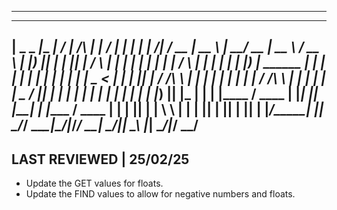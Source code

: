 -------------------------------------------------------------------------------
  ____ _____ _______      _____          _      _____ _    _ _            _______ ____  _____             _______ ____  _____   ____  
 |  _ \_   _|__   __|    / ____|   /\   | |    / ____| |  | | |        /\|__   __/ __ \|  __ \           |__   __/ __ \|  __ \ / __ \ 
 | |_) || |    | |______| |       /  \  | |   | |    | |  | | |       /  \  | | | |  | | |__) |  ______     | | | |  | | |  | | |  | |
 |  _ < | |    | |______| |      / /\ \ | |   | |    | |  | | |      / /\ \ | | | |  | |  _  /  |______|    | | | |  | | |  | | |  | |
 | |_) || |_   | |      | |____ / ____ \| |___| |____| |__| | |____ / ____ \| | | |__| | | \ \              | | | |__| | |__| | |__| |
 |____/_____|  |_|       \_____/_/    \_\______\_____|\____/|______/_/    \_\_|  \____/|_|  \_\             |_|  \____/|_____/ \____/ 
-------------------------------------------------------------------------------
LAST REVIEWED | 25/02/25
-------------------------------------------------------------------------------

- Update the GET values for floats.
- Update the FIND values to allow for negative numbers and floats.